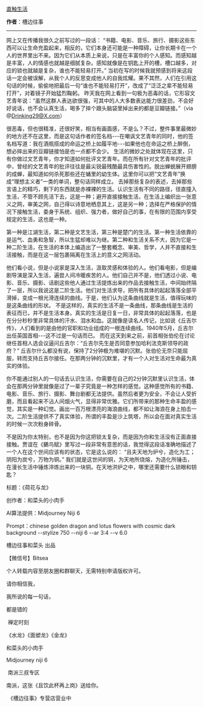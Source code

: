 

[直触生活](https://mp.weixin.qq.com/s/0YhLyTzfRNsrvUDoReHcuA)

**作者**：槽边往事

---

网上又在传播我很久之前写过的一段话：
“书籍、电影、音乐、旅行、摄影这些东西可以让生命充盈起来，相反的，它们本身还可能是一种障碍，让你长期卡在一个人的世界里出不来。因为它们从本质上来说，只是在丰富你的个人感知。而感知越是丰富，人的情感也就越是细腻复杂。感知就像是在钥匙上开的槽，槽口越多，对应的锁也就越是复杂，谁也不能轻易打开。”
当初在写的时候我就预感到将来这段话一定会被误解，从我个人的反思变成他人的自我炫耀。果不其然，人们在引用这句话的时候，偷偷地把最后一句“谁也不能轻易打开”，改成了“泛泛之辈不能轻易打开”，对着镜子开始猛烈鞠躬。
昨天我在网上看到一句极为恶毒的话，它形容文艺青年说：“虽然这群人表达欲很强，可其中的人大多数表达能力很差劲，不会好好说话，也不会认真生活，喝多了摔个跟头脑袋里掉出来的都是豆瓣链接。”（via @Drinking29@X.com）

很恶毒，但也很精准，还很好笑，相当有画面感，不是么？不过，整件事里最微妙的地方还不在这里，而是这句话作者的签名档---在嘲讽文艺青年的同时，他的签名档写道：我在酒瓶搭成的命运之桥上如履平地---如果他也在命运之桥上醉倒，想必摔出来的豆瓣链接怕是也一点都不会少。
生活的微妙之处就体现在这里，只有你做过文艺青年，你才知道如何批评文艺青年。而在所有针对文艺青年的批评中，曾经的文艺青年的批评往往是最尖锐最残酷最具伤害性的。脱出蝉蜕展开翅膀的成蝉，最知道如何杀死那些还在蛹里的幼生体。这里你可以把“文艺青年”换成“理想主义者”一类的单词，整句话同样成立。
去掉那些复杂的表述，去掉那些言语上的精巧，剩下的东西就是赤裸裸的生活。认识生活有不同的路径，径直撞入生活，不管不顾先活下去，这是一种；避开直接接触生活，在生活上编织出一张意义之网，审美之网，自己得以诗意地栖息其上，这是另一种；选择在严格保护的情况下接触生活，委身于系统、组织、强力者，做好自己的事，在有限的范围内享受规定的生活，这也是一种。


第一种是江湖生活，第二种是文艺生活，第三种是楚门的生活。第一种生活依靠的是运气、血勇和急智，所以生猛却难以为继。第二种和生活关系不大，因为它是一种二阶生活，在生活的本体上编造出了一整套概念、审美、哲学，人并不直接和生活接触，而是在这一层包裹隔离在生活上的意义之网活动。

他们看小说，但是小说家是深入生活，汲取灵感和体验的人。他们看电影，但是编剧导演是深入生活，遍尝人间冷暖疾苦的人。他们自己并不是，他们透过小说、电影、音乐、摄影、话剧这些他人通过生活提炼出来的作品去接触生活，中间始终隔了一层，所以我说这是二阶生活。他们对生活求导，把所有具体的起起落落全部平滑掉，变成一根光滑连续的曲线。于是，他们认为这条曲线就是生活，值得玩味的是这条曲线的形状。
不是这样的，真实的生活不是一条曲线，那条曲线是生活的表征而已，并不是生活本身。真实的生活是日复一日，非常具体的起起落落，也是在分分秒秒里非常具体的汗水、泪水和血。这就像是读名人传记，比如说《丘吉尔传》，人们看到的是由他的官职和功业组成的一根连续曲线。1940年5月，丘吉尔出任英国首相---这不过是一句话而已。
而在这天到来之前，前首相张伯伦在讨论继任首相人选会议逼问丘吉尔：“丘吉尔先生是否同意参加哈利法克斯领导的政府？” 丘吉尔什么都没有说，保持了2分钟极为难堪的沉默。张伯伦无奈只能屈服，转而支持丘吉尔接任。在那两分钟的沉默里，才有一个人对生活对生命最为真实的体验。

你不能通过别人的一句话去认识生活，你需要在自己的2分钟沉默里认识生活，体会在那两分钟里就像是过了一辈子究竟是一种怎样的感觉。这种感觉所有的书籍、电影、音乐、旅行、摄影、舞台剧都无法提供。虽然后者更为安全，不会让人受折磨，而且看起来不沾人间烟火气，显得非常优雅。它们所带来的那种生命丰盈的感觉，其实是一种幻觉。画出一百万根漂亮的海浪曲线，都不如让海浪在身上拍击一次。二阶生活提供不了真实体验，所谓的丰盈是沙上筑塔，所以会在面对真实生活的时候一次次粉身碎骨。

不是因为你太特别，也不是因为你这把锁太复杂，而是因为你和生活没有正面直接接触。贾谊在《鵩鸟赋》里写过一段非常有意思的话，我觉得这段话准确地描述了一个人在这个世间应该有的状态，它是这么说的：
“且夫天地为炉兮，造化为工；阴阳为炭兮，万物为铜。”
我们就是这世间的铜，为天地所烧熔，为造化所锤击，在漫长生活中锤炼淬炼出来的一块铜。在天地洪炉之中，哪里还需要什么锁眼和钥匙？



标题：《荷花与龙》

创作者：和菜头的小肉手

AI算法提供：Midjourney Niji 6

Prompt：chinese golden dragon and lotus flowers with cosmic dark background --stylize 750 --niji 6 --ar 3:4 --v 6.0




槽边往事和菜头 出品

【微信号】Bitsea 

个人转载内容至朋友圈和群聊天，无需特别申请版权许可。

请你相信我，

我所说的每一句话，

都是错的

 禅定时刻

《水龙》《面塑龙》《金龙》


和菜头的小肉手

Midjourney niji 6

 南派三叔专区

南派，这张《且饮此杯再上岗》送给你。

 《槽边往事》专营店营业中